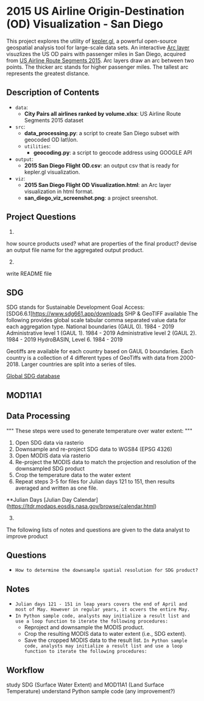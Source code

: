 # 2015 US Airline Origin-Destination (OD) Visualization - San Diego

This project explores the utility of [kepler.gl](https://kepler.gl/demo), a powerful open-source geospatial analysis tool for large-scale data sets.
An interactive [Arc layer](https://docs.kepler.gl/docs/user-guides/c-types-of-layers/b-arc) visuzlizes the US OD pairs with passenger miles in San Diego, acquired from [US Airline Route Segments 2015](https://data.world/garyhoov/us-airline-route-segments-2015). Arc layers draw an arc between two points. The thicker arc stands for higher passenger miles. The tallest arc represents the greatest distance.

## Description of Contents

* `data`:
  * **City Pairs all airlines ranked by volume.xlsx**: US Airline Route Segments 2015 dataset
* `src`:
  * **data_processing.py**: a script to create San Diego subset with geocoded OD lat\lon.
  * `utilities`:
    * **geocoding.py**: a script to geocode address using GOOGLE API
* `output`:
  * **2015 San Diego Flight OD.csv**: an output csv that is ready for kepler.gl visualization.
* `viz`:
  * **2015 San Diego Flight OD Visualization.html**: an Arc layer visualization in html format.
  * **san_diego_viz_screenshot.png**: a project sreenshot.

## Project Questions
1.
how source products used?
what are properties of the final product?
devise an output file name for the aggregated output product.

2.
write README file
## SDG
SDG stands for Sustainable Development Goal
Access:
[SDG6.6.1]https://www.sdg661.app/downloads
SHP & GeoTIFF available
The following provides global scale tabular comma separated value data for each aggregation type.
            National boundaries (GAUL 0). 1984 - 2019
            Administrative level 1 (GAUL 1). 1984 - 2019
            Administrative level 2 (GAUL 2). 1984 - 2019
            HydroBASIN, Level 6. 1984 - 2019

Geotiffs are available for each country based on GAUL 0 boundaries. Each country is a collection of 4 different types of GeoTiffs with data from 2000-2018. Larger countries are split into a series of tiles. 


[Global SDG database](https://www.google.com/url?q=https%3A%2F%2Funstats.un.org%2Fsdgs%2Findicators%2Fdatabase%2F&sa=D&sntz=1&usg=AFQjCNE40ig-41zdKtXeezTQnnq81iQa2A)

## MOD11A1


## Data Processing
"""
These steps were used to generate temperature over water extent:
"""
1. Open SDG data via rasterio
2. Downsample and re-project SDG data to WGS84 (EPSG 4326)
3. Open MODIS data via rasterio
4. Re-project the MODIS data to match the projection and resolution of the downsampled
SDG product
5. Crop the temperature data to the water extent
6. Repeat steps 3-5 for files for Julian days 121 to 151, then results averaged and written
as one file.

**Julian Days
[Julian Day Calendar] (https://ltdr.modaps.eosdis.nasa.gov/browse/calendar.html)

3.

The following lists of notes and questions are given to the data analyst to improve product
## Questions
* `How to determine the downsample spatial resolution for SDG product?`

## Notes
* `Julian days 121 - 151 in leap years covers the end of April and most of May. However in regular years, it ocvers the entire May.`
* `In Python sample code, analysts may initialize a result list and use a loop function to iterate the following procedures:`
   * Reproject and downsample the MODIS product.
   * Crop the resulting MODIS data to water extent (i.e., SDG extent).
   * Save the cropped MODIS data to the result list.
`In Python sample code, analysts may initialize a result list and use a loop function to iterate the following procedures:`


## Workflow
study SDG (Surface Water Extent) and MOD11A1 (Land Surface Temperature)
understand Python sample code (any improvement?)


